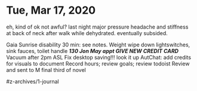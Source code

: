 # Tue, Mar 17, 2020
eh, kind of ok not awful? last night major pressure headache and stiffness at back of neck after walk while dehydrated. eventually subsided. 


Gaia
Sunrise disability 30 min: see notes.
Weight
wipe down lightswitches, sink fauces, toilet handle
***130 Jon May appt GIVE NEW CREDIT CARD***
Vacuum after 2pm
ASL
Fix desktop saving!!! look it up
AutChat: add credits for visuals to document
Record hours; review goals; review todoist
Review and sent to M final third of novel


#z-archives/1-journal